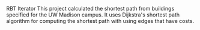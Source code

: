 RBT Iterator
This project calculated the shortest path from buildings specified for the UW Madison campus. It uses Dijkstra's shortest path algorithm for computing the shortest path with using edges that have costs.  

